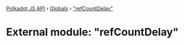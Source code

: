 [Polkadot JS API](../README.md) › [Globals](../globals.md) › ["refCountDelay"](_refcountdelay_.md)

# External module: "refCountDelay"


